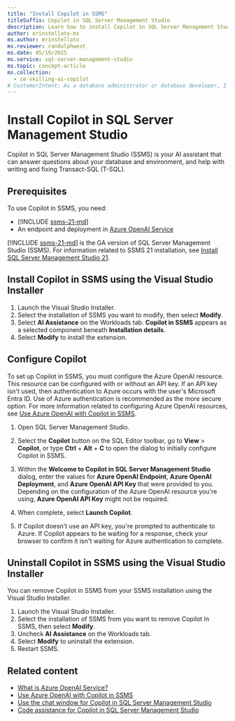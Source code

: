 ```yaml
---
title: "Install Copilot in SSMS"
titleSuffix: Copilot in SQL Server Management Studio
description: Learn how to install Copilot in SQL Server Management Studio.
author: erinstellato-ms
ms.author: erinstellato
ms.reviewer: randolphwest
ms.date: 05/19/2025
ms.service: sql-server-management-studio
ms.topic: concept-article
ms.collection:
  - ce-skilling-ai-copilot
# CustomerIntent: As a database administrator or database developer, I want to understand how to install Copilot in SQL Server Management Studio.
---
```


# Install Copilot in SQL Server Management Studio

Copilot in SQL Server Management Studio (SSMS) is your AI assistant that can answer questions about your database and environment, and help with writing and fixing Transact-SQL (T-SQL).

## Prerequisites

To use Copilot in SSMS, you need:

- [!INCLUDE [ssms-21-md](../includes/ssms-21-md.md)]
- An endpoint and deployment in [Azure OpenAI Service](/azure/ai-services/openai/overview)

[!INCLUDE [ssms-21-md](../includes/ssms-21-md.md)] is the GA version of SQL Server Management Studio (SSMS). For information related to SSMS 21 installation, see [Install SQL Server Management Studio 21](../install/install.md).

## Install Copilot in SSMS using the Visual Studio Installer

1. Launch the Visual Studio Installer.
1. Select the installation of SSMS you want to modify, then select **Modify**.
1. Select **AI Assistance** on the Workloads tab. **Copilot in SSMS** appears as a selected component beneath **Installation details**.
1. Select **Modify** to install the extension.

## Configure Copilot

To set up Copilot in SSMS, you must configure the Azure OpenAI resource. This resource can be configured with or without an API key. If an API key isn't used, then authentication to Azure occurs with the user's Microsoft Entra ID. Use of Azure authentication is recommended as the more secure option. For more information related to configuring Azure OpenAI resources, see [Use Azure OpenAI with Copilot in SSMS](use-azure-openai-with-copilot-in-ssms.md).

1. Open SQL Server Management Studio.

1. Select the **Copilot** button on the SQL Editor toolbar, go to **View** > **Copilot**, or type **Ctrl** + **Alt** + **C** to open the dialog to initially configure Copilot in SSMS.

1. Within the **Welcome to Copilot in SQL Server Management Studio** dialog, enter the values for **Azure OpenAI Endpoint**, **Azure OpenAI Deployment**, and **Azure OpenAI API Key** that were provided to you. Depending on the configuration of the Azure OpenAI resource you're using, **Azure OpenAI API Key** might not be required.

1. When complete, select **Launch Copilot**.

1. If Copilot doesn't use an API key, you're prompted to authenticate to Azure. If Copilot appears to be waiting for a response, check your browser to confirm it isn't waiting for Azure authentication to complete.

## Uninstall Copilot in SSMS using the Visual Studio Installer

You can remove Copilot in SSMS from your SSMS installation using the Visual Studio Installer.

1. Launch the Visual Studio Installer.
1. Select the installation of SSMS from you want to remove Copilot in SSMS, then select **Modify**.
1. Uncheck **AI Assistance** on the Workloads tab.
1. Select **Modify** to uninstall the extension.
1. Restart SSMS.

## Related content

- [What is Azure OpenAI Service?](/azure/ai-services/openai/overview)
- [Use Azure OpenAI with Copilot in SSMS](use-azure-openai-with-copilot-in-ssms.md)
- [Use the chat window for Copilot in SQL Server Management Studio](copilot-in-ssms-chat.md)
- [Code assistance for Copilot in SQL Server Management Studio](copilot-in-ssms-code-assistance.md)
